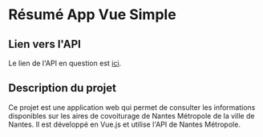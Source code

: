 # Résumé App Vue Simple

## Lien vers l'API
Le lien de l'API en question est [ici](https://data.nantesmetropole.fr/api/records/1.0/search/?dataset=244400404_aires-covoiturage-nantes-metropole&q=&facet=commune&facet=service_velo&facet=stationnement_velo&facet=stationnement_velo_securise&facet=conditions_d_acces&facet=exploitant).

## Description du projet
Ce projet est une application web qui permet de consulter les informations disponibles sur les aires de covoiturage de Nantes Métropole de la ville de Nantes. Il est développé en Vue.js et utilise l'API de Nantes Métropole.
